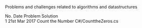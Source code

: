 Problems and challenges related to algorithms and datastructures


No.     Date              Problem                 Solution      
1       21st Mar 2017     Count the Number        C#/CounttheZeros.cs
